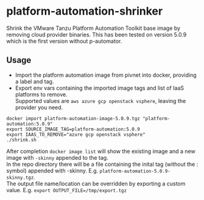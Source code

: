 # platform-automation-shrinker

Shrink the VMware Tanzu Platform Automation Toolkit base image by removing cloud provider binaries. This has been tested on version 5.0.9 which is the first version without p-automator.

## Usage
- Import the platform automation image from pivnet into docker, providing a label and tag.
- Export env vars containing the imported image tags and list of IaaS platforms to remove.<br/>
  Supported values are `aws azure gcp openstack vsphere`, leaving the provider you need.
```
docker import platform-automation-image-5.0.9.tgz "platform-automation:5.0.9"
export SOURCE_IMAGE_TAG=platform-automation:5.0.9
export IAAS_TO_REMOVE="azure gcp openstack vsphere"
./shrink.sh
```
After completion `docker image list` will show the existing image and a new image with `-skinny` appended to the tag.<br/>
In the repo directory there will be a file containing the inital tag (without the : symbol) appended with -skinny. E.g. `platform-automation-5.0.9-skinny.tgz`.<br/>
The output file name/location can be overridden by exporting a custom value. E.g. `export OUTPUT_FILE=/tmp/export.tgz`
